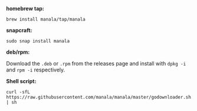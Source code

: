 **homebrew tap:**

```shell
brew install manala/tap/manala
```

**snapcraft:**

```shell
sudo snap install manala
```

**deb/rpm:**

Download the `.deb` or `.rpm` from the releases page and install with `dpkg -i` and `rpm -i` respectively.

**Shell script:**

```shell
curl -sfL https://raw.githubusercontent.com/manala/manala/master/godownloader.sh | sh
```
